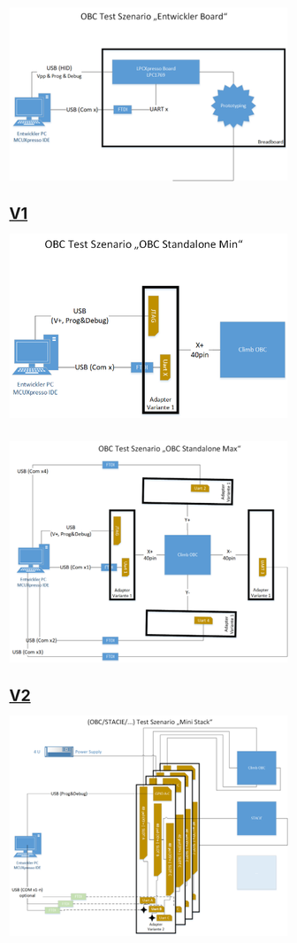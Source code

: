 # 
![Pic1](images/OBCArch3.png)

# [V1](#tc_variate1)
![Pic2](images/OBCArch4.png)

#
![Pic3](images/OBCArch5.png)

# [V2](#tc_variate2)
![Pic4](images/OBCArch6.png)
